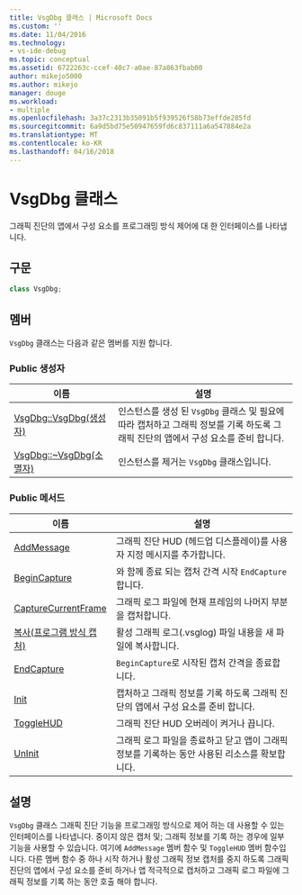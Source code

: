 ```yaml
---
title: VsgDbg 클래스 | Microsoft Docs
ms.custom: ''
ms.date: 11/04/2016
ms.technology:
- vs-ide-debug
ms.topic: conceptual
ms.assetid: 6722263c-ccef-40c7-a0ae-87a863fbab00
author: mikejo5000
ms.author: mikejo
manager: douge
ms.workload:
- multiple
ms.openlocfilehash: 3a37c2313b35091b5f939526f58b73effde285fd
ms.sourcegitcommit: 6a9d5bd75e50947659fd6c837111a6a547884e2a
ms.translationtype: MT
ms.contentlocale: ko-KR
ms.lasthandoff: 04/16/2018
---
```

# <a name="vsgdbg-class"></a>VsgDbg 클래스
그래픽 진단의 앱에서 구성 요소를 프로그래밍 방식 제어에 대 한 인터페이스를 나타냅니다.  
  
## <a name="syntax"></a>구문  
  
```C++  
class VsgDbg;  
```  
  
## <a name="members"></a>멤버  
 `VsgDbg` 클래스는 다음과 같은 멤버를 지원 합니다.  
  
### <a name="public-constructors"></a>Public 생성자  
  
|이름|설명|  
|----------|-----------------|  
|[VsgDbg::VsgDbg(생성자)](vsgdbg-vsgdbg-constructor.md)|인스턴스를 생성 된 `VsgDbg` 클래스 및 필요에 따라 캡처하고 그래픽 정보를 기록 하도록 그래픽 진단의 앱에서 구성 요소를 준비 합니다.|  
|[VsgDbg::~VsgDbg(소멸자)](vsgdbg-tilde-vsgdbg-destructor.md)|인스턴스를 제거는 `VsgDbg` 클래스입니다.|  
  
### <a name="public-methods"></a>Public 메서드  
  
|이름|설명|  
|----------|-----------------|  
|[AddMessage](addmessage.md)|그래픽 진단 HUD (헤드업 디스플레이)를 사용자 지정 메시지를 추가합니다.|  
|[BeginCapture](begincapture.md)|와 함께 종료 되는 캡처 간격 시작 `EndCapture`합니다.|  
|[CaptureCurrentFrame](capturecurrentframe.md)|그래픽 로그 파일에 현재 프레임의 나머지 부분을 캡처합니다.|  
|[복사(프로그램 방식 캡처)](copy-programmatic-capture.md)|활성 그래픽 로그(.vsglog) 파일 내용을 새 파일에 복사합니다.|  
|[EndCapture](endcapture.md)|`BeginCapture`로 시작된 캡처 간격을 종료합니다.|  
|[Init](init.md)|캡처하고 그래픽 정보를 기록 하도록 그래픽 진단의 앱에서 구성 요소를 준비 합니다.|  
|[ToggleHUD](togglehud.md)|그래픽 진단 HUD 오버레이 켜거나 끕니다.|  
|[UnInit](uninit.md)|그래픽 로그 파일을 종료하고 닫고 앱이 그래픽 정보를 기록하는 동안 사용된 리소스를 확보합니다.|  
  
## <a name="remarks"></a>설명  
 `VsgDbg` 클래스 그래픽 진단 기능을 프로그래밍 방식으로 제어 하는 데 사용할 수 있는 인터페이스를 나타냅니다. 중이지 않은 캡처 및; 그래픽 정보를 기록 하는 경우에 일부 기능을 사용할 수 있습니다. 여기에 `AddMessage` 멤버 함수 및 `ToggleHUD` 멤버 함수입니다. 다른 멤버 함수 중 하나 시작 하거나 활성 그래픽 정보 캡처를 중지 하도록 그래픽 진단의 앱에서 구성 요소를 준비 하거나 앱 적극적으로 캡처하고 그래픽 로그 파일에 그래픽 정보를 기록 하는 동안 호출 해야 합니다.